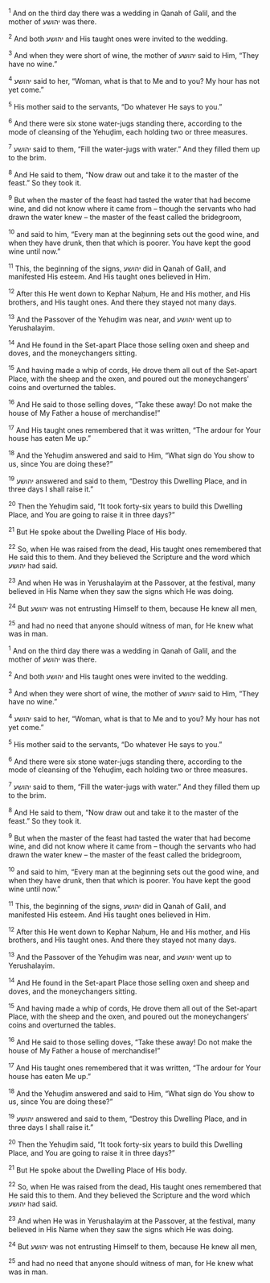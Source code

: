 <sup>1</sup> And on the third day there was a wedding in Qanah of Galil, and the mother of יהושע was there.

<sup>2</sup> And both יהושע and His taught ones were invited to the wedding.

<sup>3</sup> And when they were short of wine, the mother of יהושע said to Him, “They have no wine.”

<sup>4</sup> יהושע said to her, “Woman, what is that to Me and to you? My hour has not yet come.”

<sup>5</sup> His mother said to the servants, “Do whatever He says to you.”

<sup>6</sup> And there were six stone water-jugs standing there, according to the mode of cleansing of the Yehuḏim, each holding two or three measures.

<sup>7</sup> יהושע said to them, “Fill the water-jugs with water.” And they filled them up to the brim.

<sup>8</sup> And He said to them, “Now draw out and take it to the master of the feast.” So they took it.

<sup>9</sup> But when the master of the feast had tasted the water that had become wine, and did not know where it came from – though the servants who had drawn the water knew – the master of the feast called the bridegroom,

<sup>10</sup> and said to him, “Every man at the beginning sets out the good wine, and when they have drunk, then that which is poorer. You have kept the good wine until now.”

<sup>11</sup> This, the beginning of the signs, יהושע did in Qanah of Galil, and manifested His esteem. And His taught ones believed in Him.

<sup>12</sup> After this He went down to Kephar Naḥum, He and His mother, and His brothers, and His taught ones. And there they stayed not many days.

<sup>13</sup> And the Passover of the Yehuḏim was near, and יהושע went up to Yerushalayim.

<sup>14</sup> And He found in the Set-apart Place those selling oxen and sheep and doves, and the moneychangers sitting.

<sup>15</sup> And having made a whip of cords, He drove them all out of the Set-apart Place, with the sheep and the oxen, and poured out the moneychangers’ coins and overturned the tables.

<sup>16</sup> And He said to those selling doves, “Take these away! Do not make the house of My Father a house of merchandise!”

<sup>17</sup> And His taught ones remembered that it was written, “The ardour for Your house has eaten Me up.”

<sup>18</sup> And the Yehuḏim answered and said to Him, “What sign do You show to us, since You are doing these?”

<sup>19</sup> יהושע answered and said to them, “Destroy this Dwelling Place, and in three days I shall raise it.”

<sup>20</sup> Then the Yehuḏim said, “It took forty-six years to build this Dwelling Place, and You are going to raise it in three days?”

<sup>21</sup> But He spoke about the Dwelling Place of His body.

<sup>22</sup> So, when He was raised from the dead, His taught ones remembered that He said this to them. And they believed the Scripture and the word which יהושע had said.

<sup>23</sup> And when He was in Yerushalayim at the Passover, at the festival, many believed in His Name when they saw the signs which He was doing.

<sup>24</sup> But יהושע was not entrusting Himself to them, because He knew all men,

<sup>25</sup> and had no need that anyone should witness of man, for He knew what was in man.

<sup>1</sup> And on the third day there was a wedding in Qanah of Galil, and the mother of יהושע was there.

<sup>2</sup> And both יהושע and His taught ones were invited to the wedding.

<sup>3</sup> And when they were short of wine, the mother of יהושע said to Him, “They have no wine.”

<sup>4</sup> יהושע said to her, “Woman, what is that to Me and to you? My hour has not yet come.”

<sup>5</sup> His mother said to the servants, “Do whatever He says to you.”

<sup>6</sup> And there were six stone water-jugs standing there, according to the mode of cleansing of the Yehuḏim, each holding two or three measures.

<sup>7</sup> יהושע said to them, “Fill the water-jugs with water.” And they filled them up to the brim.

<sup>8</sup> And He said to them, “Now draw out and take it to the master of the feast.” So they took it.

<sup>9</sup> But when the master of the feast had tasted the water that had become wine, and did not know where it came from – though the servants who had drawn the water knew – the master of the feast called the bridegroom,

<sup>10</sup> and said to him, “Every man at the beginning sets out the good wine, and when they have drunk, then that which is poorer. You have kept the good wine until now.”

<sup>11</sup> This, the beginning of the signs, יהושע did in Qanah of Galil, and manifested His esteem. And His taught ones believed in Him.

<sup>12</sup> After this He went down to Kephar Naḥum, He and His mother, and His brothers, and His taught ones. And there they stayed not many days.

<sup>13</sup> And the Passover of the Yehuḏim was near, and יהושע went up to Yerushalayim.

<sup>14</sup> And He found in the Set-apart Place those selling oxen and sheep and doves, and the moneychangers sitting.

<sup>15</sup> And having made a whip of cords, He drove them all out of the Set-apart Place, with the sheep and the oxen, and poured out the moneychangers’ coins and overturned the tables.

<sup>16</sup> And He said to those selling doves, “Take these away! Do not make the house of My Father a house of merchandise!”

<sup>17</sup> And His taught ones remembered that it was written, “The ardour for Your house has eaten Me up.”

<sup>18</sup> And the Yehuḏim answered and said to Him, “What sign do You show to us, since You are doing these?”

<sup>19</sup> יהושע answered and said to them, “Destroy this Dwelling Place, and in three days I shall raise it.”

<sup>20</sup> Then the Yehuḏim said, “It took forty-six years to build this Dwelling Place, and You are going to raise it in three days?”

<sup>21</sup> But He spoke about the Dwelling Place of His body.

<sup>22</sup> So, when He was raised from the dead, His taught ones remembered that He said this to them. And they believed the Scripture and the word which יהושע had said.

<sup>23</sup> And when He was in Yerushalayim at the Passover, at the festival, many believed in His Name when they saw the signs which He was doing.

<sup>24</sup> But יהושע was not entrusting Himself to them, because He knew all men,

<sup>25</sup> and had no need that anyone should witness of man, for He knew what was in man.

